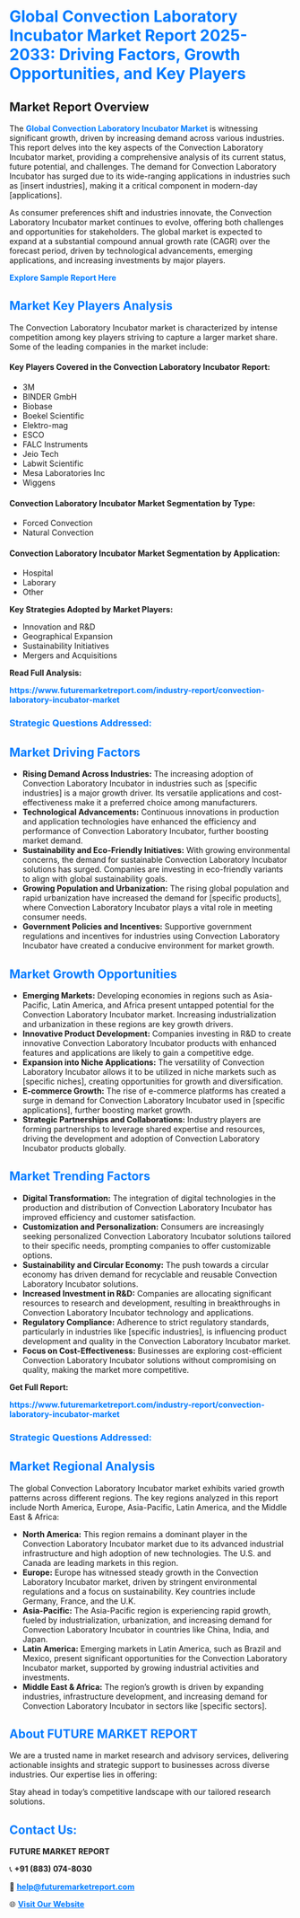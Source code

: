 <h1 style="color: #007BFF;">Global Convection Laboratory Incubator Market Report 2025-2033: Driving Factors, Growth Opportunities, and Key Players</h1>

<section id="overview">
<h2>Market Report Overview</h2>
<p>The <a href="https://www.futuremarketreport.com/industry-report/convection-laboratory-incubator-market" style="color: #007BFF; text-decoration: none;"><strong>Global Convection Laboratory Incubator Market</strong></a> is witnessing significant growth, driven by increasing demand across various industries. This report delves into the key aspects of the Convection Laboratory Incubator market, providing a comprehensive analysis of its current status, future potential, and challenges. The demand for Convection Laboratory Incubator has surged due to its wide-ranging applications in industries such as [insert industries], making it a critical component in modern-day [applications].</p>
<p>As consumer preferences shift and industries innovate, the Convection Laboratory Incubator market continues to evolve, offering both challenges and opportunities for stakeholders. The global market is expected to expand at a substantial compound annual growth rate (CAGR) over the forecast period, driven by technological advancements, emerging applications, and increasing investments by major players.</p>
</section>

<section id="overview">
<p><a href="https://www.futuremarketreport.com/request-sample/reportId=26149" style="color: #007BFF; text-decoration: none;"><strong>Explore Sample Report Here</strong></a></p>
</section>

<section id="key-players">
<h2 style="color: #007BFF;">Market Key Players Analysis</h2>
<p>The Convection Laboratory Incubator market is characterized by intense competition among key players striving to capture a larger market share. Some of the leading companies in the market include:</p>
<h4>Key Players Covered in the Convection Laboratory Incubator Report:</h4>
<ul><li>3M</li><li>BINDER GmbH</li><li>Biobase</li><li>Boekel Scientific</li><li>Elektro-mag</li><li>ESCO</li><li>FALC Instruments</li><li>Jeio Tech</li><li>Labwit Scientific</li><li>Mesa Laboratories Inc</li><li>Wiggens</li></ul>
<h4>Convection Laboratory Incubator Market Segmentation by Type:</h4>
<ul><li>Forced Convection</li><li>Natural Convection</li></ul>

<h4>Convection Laboratory Incubator Market Segmentation by Application:</h4>
<ul><li>Hospital</li><li>Laborary</li><li>Other</li></ul>
<p><strong>Key Strategies Adopted by Market Players:</strong></p>
<ul>
<li>Innovation and R&D</li>
<li>Geographical Expansion</li>
<li>Sustainability Initiatives</li>
<li>Mergers and Acquisitions</li>
</ul>
</section>

<section>
<p><strong>Read Full Analysis: </strong></p><a href="https://www.futuremarketreport.com/industry-report/convection-laboratory-incubator-market" style="color: #007BFF; text-decoration: none;"><strong>https://www.futuremarketreport.com/industry-report/convection-laboratory-incubator-market</strong></a>
<h3 style="color: #007BFF;">Strategic Questions Addressed:</h3>
</section>

<section id="driving-factors">
<h2 style="color: #007BFF;">Market Driving Factors</h2>
<ul>
<li><strong>Rising Demand Across Industries:</strong> The increasing adoption of Convection Laboratory Incubator in industries such as [specific industries] is a major growth driver. Its versatile applications and cost-effectiveness make it a preferred choice among manufacturers.</li>
<li><strong>Technological Advancements:</strong> Continuous innovations in production and application technologies have enhanced the efficiency and performance of Convection Laboratory Incubator, further boosting market demand.</li>
<li><strong>Sustainability and Eco-Friendly Initiatives:</strong> With growing environmental concerns, the demand for sustainable Convection Laboratory Incubator solutions has surged. Companies are investing in eco-friendly variants to align with global sustainability goals.</li>
<li><strong>Growing Population and Urbanization:</strong> The rising global population and rapid urbanization have increased the demand for [specific products], where Convection Laboratory Incubator plays a vital role in meeting consumer needs.</li>
<li><strong>Government Policies and Incentives:</strong> Supportive government regulations and incentives for industries using Convection Laboratory Incubator have created a conducive environment for market growth.</li>
</ul>
</section>

<section id="growth-opportunities">
<h2 style="color: #007BFF;">Market Growth Opportunities</h2>
<ul>
<li><strong>Emerging Markets:</strong> Developing economies in regions such as Asia-Pacific, Latin America, and Africa present untapped potential for the Convection Laboratory Incubator market. Increasing industrialization and urbanization in these regions are key growth drivers.</li>
<li><strong>Innovative Product Development:</strong> Companies investing in R&D to create innovative Convection Laboratory Incubator products with enhanced features and applications are likely to gain a competitive edge.</li>
<li><strong>Expansion into Niche Applications:</strong> The versatility of Convection Laboratory Incubator allows it to be utilized in niche markets such as [specific niches], creating opportunities for growth and diversification.</li>
<li><strong>E-commerce Growth:</strong> The rise of e-commerce platforms has created a surge in demand for Convection Laboratory Incubator used in [specific applications], further boosting market growth.</li>
<li><strong>Strategic Partnerships and Collaborations:</strong> Industry players are forming partnerships to leverage shared expertise and resources, driving the development and adoption of Convection Laboratory Incubator products globally.</li>
</ul>
</section>

<section id="trending-factors">
<h2 style="color: #007BFF;">Market Trending Factors</h2>
<ul>
<li><strong>Digital Transformation:</strong> The integration of digital technologies in the production and distribution of Convection Laboratory Incubator has improved efficiency and customer satisfaction.</li>
<li><strong>Customization and Personalization:</strong> Consumers are increasingly seeking personalized Convection Laboratory Incubator solutions tailored to their specific needs, prompting companies to offer customizable options.</li>
<li><strong>Sustainability and Circular Economy:</strong> The push towards a circular economy has driven demand for recyclable and reusable Convection Laboratory Incubator solutions.</li>
<li><strong>Increased Investment in R&D:</strong> Companies are allocating significant resources to research and development, resulting in breakthroughs in Convection Laboratory Incubator technology and applications.</li>
<li><strong>Regulatory Compliance:</strong> Adherence to strict regulatory standards, particularly in industries like [specific industries], is influencing product development and quality in the Convection Laboratory Incubator market.</li>
<li><strong>Focus on Cost-Effectiveness:</strong> Businesses are exploring cost-efficient Convection Laboratory Incubator solutions without compromising on quality, making the market more competitive.</li>
</ul>
</section>

<section>
<p><strong>Get Full Report: </strong></p><a href="https://www.futuremarketreport.com/industry-report/convection-laboratory-incubator-market" style="color: #007BFF; text-decoration: none;"><strong>https://www.futuremarketreport.com/industry-report/convection-laboratory-incubator-market</strong></a>
<h3 style="color: #007BFF;">Strategic Questions Addressed:</h3>
</section>


<section id="regional-analysis">
<h2 style="color: #007BFF;">Market Regional Analysis</h2>
<p>The global Convection Laboratory Incubator market exhibits varied growth patterns across different regions. The key regions analyzed in this report include North America, Europe, Asia-Pacific, Latin America, and the Middle East & Africa:</p>
<ul>
<li><strong>North America:</strong> This region remains a dominant player in the Convection Laboratory Incubator market due to its advanced industrial infrastructure and high adoption of new technologies. The U.S. and Canada are leading markets in this region.</li>
<li><strong>Europe:</strong> Europe has witnessed steady growth in the Convection Laboratory Incubator market, driven by stringent environmental regulations and a focus on sustainability. Key countries include Germany, France, and the U.K.</li>
<li><strong>Asia-Pacific:</strong> The Asia-Pacific region is experiencing rapid growth, fueled by industrialization, urbanization, and increasing demand for Convection Laboratory Incubator in countries like China, India, and Japan.</li>
<li><strong>Latin America:</strong> Emerging markets in Latin America, such as Brazil and Mexico, present significant opportunities for the Convection Laboratory Incubator market, supported by growing industrial activities and investments.</li>
<li><strong>Middle East & Africa:</strong> The region’s growth is driven by expanding industries, infrastructure development, and increasing demand for Convection Laboratory Incubator in sectors like [specific sectors].</li>
</ul>
</section>

<footer>
<h2 style="color: #007BFF;">About FUTURE MARKET REPORT</h2>
<p>We are a trusted name in market research and advisory services, delivering actionable insights and strategic support to businesses across diverse industries. Our expertise lies in offering:</p>

<p>Stay ahead in today’s competitive landscape with our tailored research solutions.</p>

<h2 style="color: #007BFF;">Contact Us:</h2>
<p><strong>FUTURE MARKET REPORT</strong></p>
<p>📞 <strong>+91 (883) 074-8030</strong></p>
<p>📧 <strong><a href="mailto:help@futuremarketreport.com" style="color: #007BFF;">help@futuremarketreport.com</a></strong></p>
<p>🌐 <strong><a href="https://www.futuremarketreport.com/" style="color: #007BFF;">Visit Our Website</a></strong></p>
</footer>